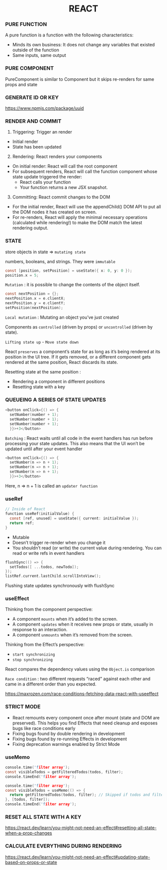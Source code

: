 <h1 align="center">REACT</h1>

### PURE FUNCTION

A pure function is a function with the following characteristics:

- Minds its own business: It does not change any variables that existed outside of the function
- Same inputs, same output

### PURE COMPONENT

PureComponent is similar to Component but it skips re-renders for same props and state

### GENERATE ID OR KEY

https://www.npmjs.com/package/uuid

### RENDER AND COMMIT

1. Triggering: Trigger an render

- Initial render
- State has been updated

2. Rendering: React renders your components

- On initial render: React will call the root component
- For subsequent renders, React will call the function component whose state update triggered the render:
  - React calls your function
  - Your function returns a new JSX snapshot.

3. Committing: React commit changes to the DOM

- For the initial render, React will use the appendChild() DOM API to put all the DOM nodes it has created on screen.
- For re-renders, React will apply the minimal necessary operations (calculated while rendering!) to make the DOM match the latest rendering output.

### STATE

store objects in state => `mutating state`

numbers, booleans, and strings. They were `immutable`

```c
const [position, setPosition] = useState({ x: 0, y: 0 });
position.x = 5;
```

`Mutation` : it is possible to change the contents of the object itself.

```c
const nextPosition = {};
nextPosition.x = e.clientX;
nextPosition.y = e.clientY;
setPosition(nextPosition);
```

`Local mutation` : Mutating an object you’ve just created

Components as `controlled` (driven by props) or `uncontrolled` (driven by state).

`Lifting state up` - `Move state down`

React `preserves` a component’s state for as long as it’s being rendered at its position in the UI tree. If it gets removed, or a different component gets rendered at the same position, React discards its state.

Resetting state at the same position :

- Rendering a component in different positions
- Resetting state with a key

### QUEUEING A SERIES OF STATE UPDATES

```c
<button onClick={() => {
  setNumber(number + 1);
  setNumber(number + 1);
  setNumber(number + 1);
  }}>+3</button>
```

`Batching` : React waits until all code in the event handlers has run before processing your state updates. This also means that the UI won’t be updated until after your event handler

```c
<button onClick={() => {
  setNumber(n => n + 1);
  setNumber(n => n + 1);
  setNumber(n => n + 1);
  }}>+3</button>
```

Here, n => n + 1 is called an `updater function`

### useRef

```c
// Inside of React
function useRef(initialValue) {
  const [ref, unused] = useState({ current: initialValue });
  return ref;
}
```

- Mutable
- Doesn’t trigger re-render when you change it
- You shouldn’t read (or write) the current value during rendering. You can read or write refs in event handlers

```c
flushSync(() => {
  setTodos([ ...todos, newTodo]);
});
listRef.current.lastChild.scrollIntoView();
```

Flushing state updates synchronously with flushSync

### useEffect

Thinking from the component perspective:

- A component `mounts` when it’s added to the screen.
- A component `updates` when it receives new props or state, usually in response to an interaction.
- A component `unmounts` when it’s removed from the screen.

Thinking from the Effect’s perspective:

- `start synchronizing`
- `stop synchronizing`

React compares the dependency values using the `Object.is` comparison

`Race condition` : two different requests “raced” against each other and came in a different order than you expected.

https://maxrozen.com/race-conditions-fetching-data-react-with-useeffect

### STRICT MODE

- React remounts every component once after mount (state and DOM are preserved). This helps you find Effects that need cleanup and exposes bugs like race conditions early
- Fixing bugs found by double rendering in development
- Fixing bugs found by re-running Effects in development
- Fixing deprecation warnings enabled by Strict Mode

### useMemo

```c
console.time('filter array');
const visibleTodos = getFilteredTodos(todos, filter);
console.timeEnd('filter array');

console.time('filter array');
const visibleTodos = useMemo(() => {
  return getFilteredTodos(todos, filter); // Skipped if todos and filter haven't changed
}, [todos, filter]);
console.timeEnd('filter array');
```

### RESET ALL STATE WITH A KEY

https://react.dev/learn/you-might-not-need-an-effect#resetting-all-state-when-a-prop-changes

### CALCULATE EVERYTHING DURING RENDERING

https://react.dev/learn/you-might-not-need-an-effect#updating-state-based-on-props-or-state
